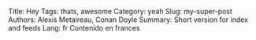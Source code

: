 Title: Hey
Tags: thats, awesome
Category: yeah
Slug: my-super-post
Authors: Alexis Metaireau, Conan Doyle
Summary: Short version for index and feeds
Lang: fr
Contenido en frances
